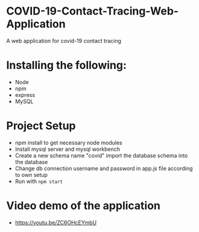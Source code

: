 # COVID-19-Contact-Tracing-Web-Application
A web application for covid-19 contact tracing

# Installing the following:
* Node 
* npm
* express
* MySQL

# Project Setup
* npm install to get necessary node modules
* Install mysql server and mysql workbench
* Create a new schema name "covid" import the database schema into the database
* Change db connection username and password in app.js file according to own setup
* Run with `npm start`



# Video demo of the application
* https://youtu.be/ZC6OHcEYmbU
